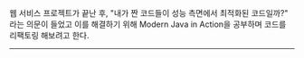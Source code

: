 웹 서비스 프로젝트가 끝난 후, "내가 짠 코드들이 성능 측면에서  최적화된 코드일까?" 라는 의문이 들었고 이를 해결하기 위해 Modern Java in Action을 공부하며 코드를 리팩토링 해보려고 한다.

---

